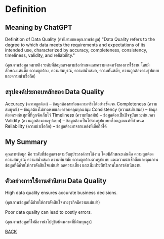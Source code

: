 # Definition
## Meaning by ChatGPT

Definition of Data Quality (คำนิยามของคุณภาพข้อมูล)
"Data Quality refers to the degree to which data meets the requirements and expectations of its intended use, characterized by accuracy, completeness, consistency, timeliness, validity, and reliability."

(คุณภาพข้อมูล หมายถึง ระดับที่ข้อมูลตรงตามข้อกำหนดและความคาดหวังของการใช้งาน โดยมีลักษณะเด่นคือ ความถูกต้อง, ความสมบูรณ์, ความสม่ำเสมอ, ความทันสมัย, ความถูกต้องตามรูปแบบ และความน่าเชื่อถือ)

## สรุปองค์ประกอบหลักของ Data Quality
Accuracy (ความถูกต้อง) – ข้อมูลต้องสะท้อนความจริงได้อย่างชัดเจน
Completeness (ความสมบูรณ์) – ข้อมูลต้องไม่ขาดหายและครอบคลุมทุกแง่มุม
Consistency (ความสม่ำเสมอ) – ข้อมูลต้องตรงกันทุกที่ที่ถูกจัดเก็บไว้
Timeliness (ความทันสมัย) – ข้อมูลต้องเป็นปัจจุบันและทันเวลา
Validity (ความถูกต้องตามรูปแบบ) – ข้อมูลต้องเป็นไปตามรูปแบบหรือกฎเกณฑ์ที่กำหนด
Reliability (ความน่าเชื่อถือ) – ข้อมูลต้องมาจากแหล่งที่เชื่อถือได้

## My Summary
คุณภาพข้อมูล คือ ระดับที่ข้อมูลตรงตามวัตถุประสงค์การใช้งาน โดยมีลักษณะเด่นคือ ความถูกต้อง ความสมบูรณ์ ความสม่ำเสมอ ความทันสมัย ความถูกต้องตามรูปแบบ และความน่าเชื่อถือและคุณภาพข้อมูลที่ดีช่วยให้การตัดสินใจแม่นยำ ลดความเสี่ยง และเพิ่มประสิทธิภาพในการดำเนินงาน

## ตัวอย่างการใช้งานคำนิยาม Data Quality
High data quality ensures accurate business decisions. 
 
(คุณภาพข้อมูลที่ดีช่วยให้การตัดสินใจทางธุรกิจมีความแม่นยำ) 

Poor data quality can lead to costly errors. 

(คุณภาพข้อมูลที่ไม่ดีอาจนำไปสู่ข้อผิดพลาดที่มีต้นทุนสูง) 



[BACK](README.md)
